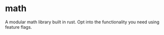 # math
A modular math library built in rust. Opt into the functionality you need using feature flags.
